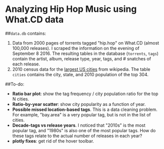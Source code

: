 # Analyzing Hip Hop Music using What.CD data

##`data.db` contains:

1. Data from 2000 pages of torrents tagged "hip.hop" on What.CD (almost 100,000 releases). I scraped the information on the evening of September 8 2016. The resulting tables in the database (`torrents`, `tags`) contain the artist, album, release type, year, tags, and # snatches of each release.
2. 2010 census data for the [largest US cities](https://en.wikipedia.org/wiki/List_of_United_States_cities_by_population) from wikipedia. The table `cities` contains the city, state, and 2010 population of the top 304.


##To-do:

- **Ratio bar plot**: show the tag frequency / city population ratio for the top N cities.
- **Ratio-by-year scatter**: show city popularity as a function of year.
- **Possible missed location-based tags**. This is a data cleaning problem. For example, "bay.area" is a very popular tag, but is not in the list of cities.
- **Decade-tags vs release years**. I noticed that "2010s" is the most popular tag, and "1980s" is also one of the most popular tags. How do these tags relate to the actual number of releases in each year?
- **plotly fixes**: get rid of the hover toolbar.